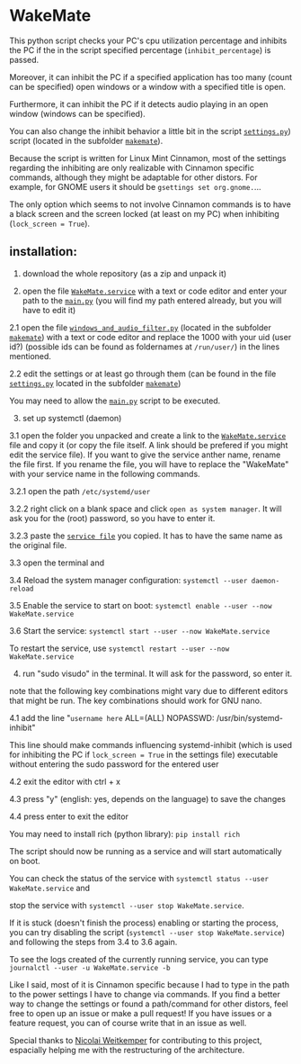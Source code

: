 # WakeMate
This python script checks your PC's cpu utilization percentage and inhibits the PC if the in the script specified percentage (`inhibit_percentage`) is passed. 

Moreover, it can inhibit the PC if a specified application has too many (count can be specified) open windows or a window with a specified title is open. 

Furthermore, it can inhibit the PC if it detects audio playing in an open window (windows can be specified). 

You can also change the inhibit behavior a little bit in the script [`settings.py`](wakemate/settings.py)) script (located in the subfolder [`makemate`](wakemate/)). 

Because the script is written for Linux Mint Cinnamon, most of the settings regarding the inhibiting are only realizable with Cinnamon specific commands, although they might be adaptable for other distors. For example, for GNOME users it should be `gsettings set org.gnome.`...

The only option which seems to not involve Cinnamon commands is to have a black screen and the screen locked (at least on my PC) when inhibiting (`lock_screen = True`).

## installation: 
1. download the whole repository (as a zip and unpack it)

2. open the file [`WakeMate.service`](WakeMate.service) with a text or code editor and enter your path to the [`main.py`](`wakemate/main.py`) (you will find my path entered already, but you will have to edit it) 

2.1 open the file [`windows_and_audio_filter.py`](wakemate/windows_and_audio_filter.py) (located in the subfolder [`makemate`](wakemate/)) with a text or code editor and replace the 1000 with your uid (user id?) (possible ids can be found as foldernames at `/run/user/`) in the lines mentioned. 

2.2 edit the settings or at least go through them (can be found in the file [`settings.py`](wakemate/settings.py) located in the subfolder [`makemate`](wakemate/))

You may need to allow the [`main.py`](`wakemate/main.py`) script to be executed. 

3. set up systemctl (daemon)

3.1 open the folder you unpacked and create a link to the [`WakeMate.service`](WakeMate.service) file and copy it (or copy the file itself. A link should be prefered if you might edit the service file). If you want to give the service anther name, rename the file first. If you rename the file, you will have to replace the "WakeMate" with your service name in the following commands. 

3.2.1 open the path `/etc/systemd/user` 

3.2.2 right click on a blank space and click `open as system manager`. It will ask you for the (root) password, so you have to enter it. 

3.2.3 paste the [`service file`](WakeMate.service) you copied. It has to have the same name as the original file. 

3.3 open the terminal and 

3.4 Reload the system manager configuration: `systemctl --user daemon-reload`

3.5 Enable the service to start on boot: `systemctl enable --user --now WakeMate.service`

3.6 Start the service: `systemctl start --user --now WakeMate.service`

To restart the service, use `systemctl restart --user --now WakeMate.service`

4. run "sudo visudo" in the terminal. It will ask for the password, so enter it.

note that the following key combinations might vary due to different editors that might be run. The key combinations should work for GNU nano. 

4.1 add the line "`username here` ALL=(ALL) NOPASSWD: /usr/bin/systemd-inhibit"
  
  This line should make commands influencing systemd-inhibit (which is used for inhibiting the PC if `lock_screen = True` in the settings file) executable  without entering the sudo password for the entered user
  
4.2 exit the editor with ctrl + x
  
4.3 press "y" (english: yes, depends on the language) to save the changes
  
4.4 press enter to exit the editor

You may need to install rich (python library): `pip install rich`
 

The script should now be running as a service and will start automatically on boot. 

You can check the status of the service with `systemctl status --user WakeMate.service` and 

stop the service with `systemctl --user stop WakeMate.service`.

If it is stuck (doesn't finish the process) enabling or starting the process, you can try disabling the script (`systemctl --user stop WakeMate.service`) and following the steps from 3.4 to 3.6 again.

To see the logs created of the currently running service, you can type `journalctl --user -u WakeMate.service -b`


Like I said, most of it is Cinnamon specific because I had to type in the path to the power settings I have to change via commands. If you find a better way to change the settings or found a path/command for other distors, feel free to open up an issue or make a pull request!
If you have issues or a feature request, you can of course write that in an issue as well. 

Special thanks to [Nicolai Weitkemper](https://github.com/NicoWeio) for contributing to this project, espacially helping me with the restructuring of the architecture. 
